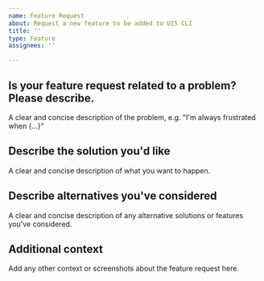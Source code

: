```yaml
---
name: Feature Request
about: Request a new feature to be added to UI5 CLI
title: ''
type: Feature
assignees: ''

---
```


<!--
Hey there 👋 Please also have a look at our guidelines on feature requests:
https://github.com/UI5/cli/blob/v4/CONTRIBUTING.md#-feature-requests
-->

## Is your feature request related to a problem? Please describe.
A clear and concise description of the problem, e.g. "I'm always frustrated when {...}"

## Describe the solution you'd like
A clear and concise description of what you want to happen.

## Describe alternatives you've considered
A clear and concise description of any alternative solutions or features you've considered.

## Additional context
Add any other context or screenshots about the feature request here.
